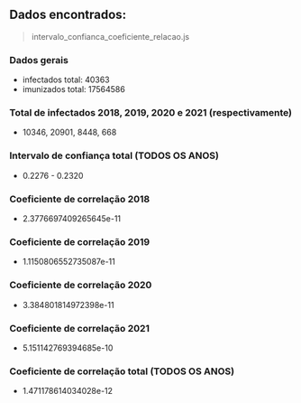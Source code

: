 ## Dados encontrados:

> intervalo_confianca_coeficiente_relacao.js

### Dados gerais

- infectados total: 40363
- imunizados total: 17564586

### Total de infectados 2018, 2019, 2020 e 2021 (respectivamente)

- 10346, 20901, 8448, 668

### Intervalo de confiança total (TODOS OS ANOS)

- 0.2276 - 0.2320

### Coeficiente de correlação 2018

- 2.3776697409265645e-11

### Coeficiente de correlação 2019

- 1.1150806552735087e-11

### Coeficiente de correlação 2020

- 3.384801814972398e-11

### Coeficiente de correlação 2021

- 5.151142769394685e-10

### Coeficiente de correlação total (TODOS OS ANOS)

- 1.471178614034028e-12
